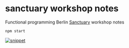 # sanctuary workshop notes

Functional programming Berlin [Sanctuary](https://github.com/sanctuary-js/sanctuary) workshop notes

```bash
npm start
```

[![snippet](https://pbs.twimg.com/media/DTxgVNrWAAEIUDJ.jpg:large)](https://twitter.com/JacopKane/status/953743422514442240)
